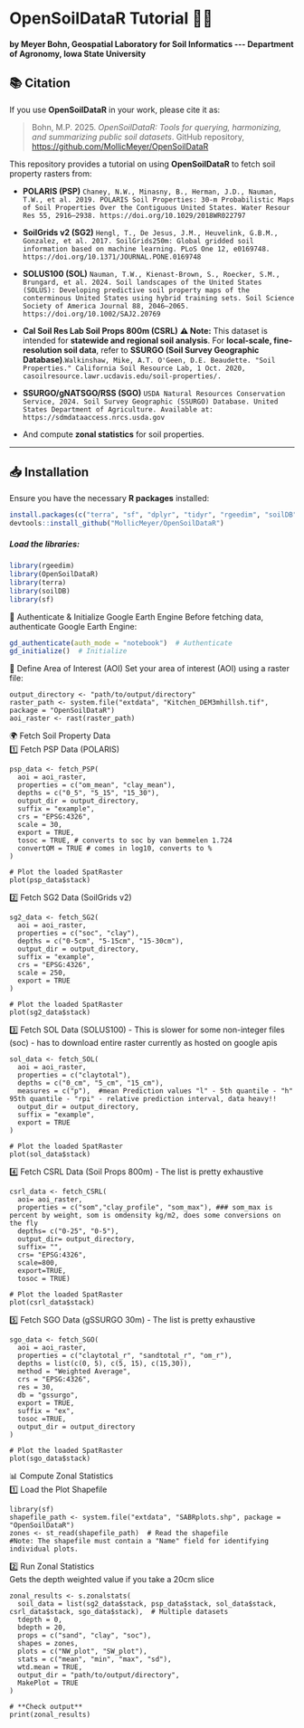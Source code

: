 # OpenSoilDataR Tutorial 🚜🌱

#### by Meyer Bohn, Geospatial Laboratory for Soil Informatics --- Department of Agronomy, Iowa State University

## 📚 Citation

If you use **OpenSoilDataR** in your work, please cite it as:

> Bohn, M.P. 2025. *OpenSoilDataR: Tools for querying, harmonizing, and summarizing public soil datasets*. GitHub repository, https://github.com/MollicMeyer/OpenSoilDataR

This repository provides a tutorial on using **OpenSoilDataR** to fetch soil property rasters from:
- **POLARIS (PSP)** ```Chaney, N.W., Minasny, B., Herman, J.D., Nauman, T.W., et al. 2019. POLARIS Soil Properties: 30-m Probabilistic Maps of Soil Properties Over the Contiguous United States. Water Resour Res 55, 2916–2938. https://doi.org/10.1029/2018WR022797```
- **SoilGrids v2 (SG2)** ```Hengl, T., De Jesus, J.M., Heuvelink, G.B.M., Gonzalez, et al. 2017. SoilGrids250m: Global gridded soil information based on machine learning. PLoS One 12, e0169748. https://doi.org/10.1371/JOURNAL.PONE.0169748```
- **SOLUS100 (SOL)**  ```Nauman, T.W., Kienast-Brown, S., Roecker, S.M., Brungard, et al. 2024. Soil landscapes of the United States (SOLUS): Developing predictive soil property maps of the conterminous United States using hybrid training sets. Soil Science Society of America Journal 88, 2046–2065. https://doi.org/10.1002/SAJ2.20769```
- **Cal Soil Res Lab Soil Props 800m  (CSRL)**  **⚠️ Note:** This dataset is intended for **statewide and regional soil analysis**.
For **local-scale, fine-resolution soil data**, refer to **SSURGO (Soil Survey Geographic Database)**.```Walkinshaw, Mike, A.T. O'Geen, D.E. Beaudette. "Soil Properties." California Soil Resource Lab, 1 Oct. 2020,
casoilresource.lawr.ucdavis.edu/soil-properties/.```
- **SSURGO/gNATSGO/RSS (SGO)**  ```USDA Natural Resources Conservation Service, 2024. Soil Survey Geographic (SSURGO) Database. United States Department of Agriculture. Available at: https://sdmdataaccess.nrcs.usda.gov```

- And compute **zonal statistics** for soil properties.

---

## 📥 Installation

Ensure you have the necessary **R packages** installed:

```r
install.packages(c("terra", "sf", "dplyr", "tidyr", "rgeedim", "soilDB", "httr"))
devtools::install_github("MollicMeyer/OpenSoilDataR")  

````
##### Load the libraries:
```r
library(rgeedim)
library(OpenSoilDataR)
library(terra)
library(soilDB)
library(sf)

````

🔑 Authenticate & Initialize Google Earth Engine
Before fetching data, authenticate Google Earth Engine:

```r
gd_authenticate(auth_mode = "notebook")  # Authenticate
gd_initialize()  # Initialize

````

📍 Define Area of Interest (AOI)
Set your area of interest (AOI) using a raster file:

````
output_directory <- "path/to/output/directory"
raster_path <- system.file("extdata", "Kitchen_DEM3mhillsh.tif", package = "OpenSoilDataR")
aoi_raster <- rast(raster_path) 

````
🌍 Fetch Soil Property Data  
1️⃣ Fetch PSP Data (POLARIS)

````
psp_data <- fetch_PSP(
  aoi = aoi_raster,
  properties = c("om_mean", "clay_mean"),
  depths = c("0_5", "5_15", "15_30"),
  output_dir = output_directory,
  suffix = "example",
  crs = "EPSG:4326",
  scale = 30,
  export = TRUE,
  tosoc = TRUE, # converts to soc by van bemmelen 1.724
  convertOM = TRUE # comes in log10, converts to %
)

# Plot the loaded SpatRaster
plot(psp_data$stack)

````
2️⃣ Fetch SG2 Data (SoilGrids v2)

````
sg2_data <- fetch_SG2(
  aoi = aoi_raster,
  properties = c("soc", "clay"),
  depths = c("0-5cm", "5-15cm", "15-30cm"),
  output_dir = output_directory,
  suffix = "example",
  crs = "EPSG:4326",
  scale = 250,
  export = TRUE
)

# Plot the loaded SpatRaster
plot(sg2_data$stack)

````

3️⃣ Fetch SOL Data (SOLUS100) - This is slower for some non-integer files (soc) - has to download entire raster currently as hosted on google apis
````
sol_data <- fetch_SOL(
  aoi = aoi_raster,
  properties = c("claytotal"),
  depths = c("0_cm", "5_cm", "15_cm"),
  measures = c("p"),  #mean Prediction values "l" - 5th quantile - "h" 95th quantile - "rpi" - relative prediction interval, data heavy!!
  output_dir = output_directory,
  suffix = "example",
  export = TRUE
)

# Plot the loaded SpatRaster
plot(sol_data$stack)
````
4️⃣ Fetch CSRL Data (Soil Props 800m) - The list is pretty exhaustive
````
csrl_data <- fetch_CSRL(
  aoi= aoi_raster,
  properties = c("som","clay_profile", "som_max"), ### som_max is percent by weight, som is omdensity kg/m2, does some conversions on the fly
  depths= c("0-25", "0-5"),
  output_dir= output_directory,
  suffix= "",
  crs= "EPSG:4326",
  scale=800,
  export=TRUE,
  tosoc = TRUE)
  
# Plot the loaded SpatRaster
plot(csrl_data$stack)
````
5️⃣ Fetch SGO Data (gSSURGO 30m) - The list is pretty exhaustive
````
sgo_data <- fetch_SGO(
  aoi = aoi_raster,
  properties = c("claytotal_r", "sandtotal_r", "om_r"),
  depths = list(c(0, 5), c(5, 15), c(15,30)),
  method = "Weighted Average",
  crs = "EPSG:4326",
  res = 30,
  db = "gssurgo",
  export = TRUE,
  suffix = "ex",
  tosoc =TRUE,
  output_dir = output_directory
)

# Plot the loaded SpatRaster
plot(sgo_data$stack)
````

📊 Compute Zonal Statistics  
1️⃣ Load the Plot Shapefile

````
library(sf)
shapefile_path <- system.file("extdata", "SABRplots.shp", package = "OpenSoilDataR")
zones <- st_read(shapefile_path)  # Read the shapefile
#Note: The shapefile must contain a "Name" field for identifying individual plots.

````
2️⃣ Run Zonal Statistics  
Gets the depth weighted value if you take a 20cm slice
````
zonal_results <- s.zonalstats(
  soil_data = list(sg2_data$stack, psp_data$stack, sol_data$stack, csrl_data$stack, sgo_data$stack),  # Multiple datasets
  tdepth = 0,
  bdepth = 20,
  props = c("sand", "clay", "soc"),
  shapes = zones,
  plots = c("NW_plot", "SW_plot"),
  stats = c("mean", "min", "max", "sd"),
  wtd.mean = TRUE,
  output_dir = "path/to/output/directory",
  MakePlot = TRUE
)

# **Check output**
print(zonal_results)

````
